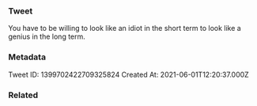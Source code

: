 ### Tweet
You have to be willing to look like an idiot in the short term to look like a genius in the long term.

### Metadata
Tweet ID: 1399702422709325824
Created At: 2021-06-01T12:20:37.000Z

### Related

